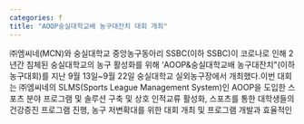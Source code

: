 ```yaml
---
categories: f
title: "AOOP숭실대학교배 농구대잔치 대회 개최"
---
```

㈜엠씨네(MCN)와 숭실대학교 중앙농구동아리 SSBC(이하 SSBC)이 코로나로 인해 2년간 침체된 숭실대학교의 농구 활성화를 위해 ‘AOOP&숭실대학교배 농구대잔치"(이하 농구대회)를 지난 9월 13일~9월 22일 숭실대학교 실외농구장에서 개최했다.이번 대회는 ㈜엠씨네의 SLMS(Sports League Management System)인 AOOP을 도입한 스포츠 분야 프로그램 및 솔루션 구축 및 상호 인적교류 활성화, 스포츠를 통한 대학생들의 건강증진 프로그램 진행, 농구 저변확대를 위한 대회 개최 및 프로그램 개발과 효율적인